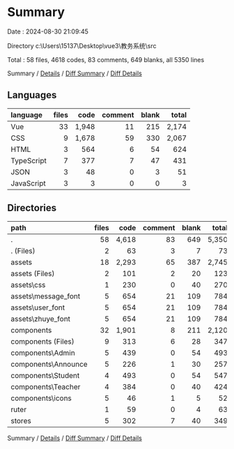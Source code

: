 # Summary

Date : 2024-08-30 21:09:45

Directory c:\\Users\\15137\\Desktop\\vue3\\教务系统\\src

Total : 58 files,  4618 codes, 83 comments, 649 blanks, all 5350 lines

Summary / [Details](details.md) / [Diff Summary](diff.md) / [Diff Details](diff-details.md)

## Languages
| language | files | code | comment | blank | total |
| :--- | ---: | ---: | ---: | ---: | ---: |
| Vue | 33 | 1,948 | 11 | 215 | 2,174 |
| CSS | 9 | 1,678 | 59 | 330 | 2,067 |
| HTML | 3 | 564 | 6 | 54 | 624 |
| TypeScript | 7 | 377 | 7 | 47 | 431 |
| JSON | 3 | 48 | 0 | 3 | 51 |
| JavaScript | 3 | 3 | 0 | 0 | 3 |

## Directories
| path | files | code | comment | blank | total |
| :--- | ---: | ---: | ---: | ---: | ---: |
| . | 58 | 4,618 | 83 | 649 | 5,350 |
| . (Files) | 2 | 63 | 3 | 7 | 73 |
| assets | 18 | 2,293 | 65 | 387 | 2,745 |
| assets (Files) | 2 | 101 | 2 | 20 | 123 |
| assets\\css | 1 | 230 | 0 | 40 | 270 |
| assets\\message_font | 5 | 654 | 21 | 109 | 784 |
| assets\\user_font | 5 | 654 | 21 | 109 | 784 |
| assets\\zhuye_font | 5 | 654 | 21 | 109 | 784 |
| components | 32 | 1,901 | 8 | 211 | 2,120 |
| components (Files) | 9 | 313 | 6 | 28 | 347 |
| components\\Admin | 5 | 439 | 0 | 54 | 493 |
| components\\Announce | 5 | 226 | 1 | 30 | 257 |
| components\\Student | 4 | 493 | 0 | 54 | 547 |
| components\\Teacher | 4 | 384 | 0 | 40 | 424 |
| components\\icons | 5 | 46 | 1 | 5 | 52 |
| ruter | 1 | 59 | 0 | 4 | 63 |
| stores | 5 | 302 | 7 | 40 | 349 |

Summary / [Details](details.md) / [Diff Summary](diff.md) / [Diff Details](diff-details.md)